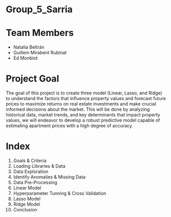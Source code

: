 # Group_5_Sarria
# Team Members 
* Natalia Beltrán
* Guillem Mirabent Rubinat
* Ed Monbiot 

# Project Goal
The goal of this project is to create three model (Linear, Lasso, and Ridge) to understand the factors that influence property values 
and forecast future prices to maximize returns on real estate investments and make crucial informed decisions about the market. 
This will be done by analyzing historical data, market trends, and key determinants that impact property values,
we will endeavor to develop a robust predictive model capable of estimating apartment prices with a high degree of accuracy.

# Index 
1. Goals & Criteria
2. Loading Libraries & Data
3. Data Exploration
4. Identify Anomalies & Missing Data
5. Data Pre-Processing
6. Linear Model
7. Hyperparameter Tunning & Cross Validation
8. Lasso Model
9. Ridge Model
10. Conclusion 

